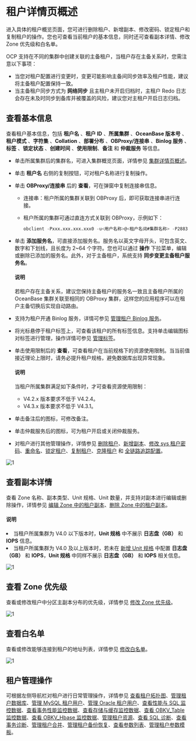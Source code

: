 # 租户详情页概述

进入具体的租户概览页面，您可进行删除租户、新增副本、修改密码、锁定租户和复制租户的操作。您也可查看当前租户的基本信息，同时还可查看副本详情、修改 Zone 优先级和白名单。

OCP 支持在不同的集群中创建关联的主备租户，当租户存在主备关系时，您需注意以下事项：

* 当您对租户配置进行变更时，变更可能影响主备间同步效率及租户性能，建议将主备租户配置保持一致。
* 当主备租户同步方式为 <b>网络同步</b> 且主租户未开启归档时，主租户 Redo 日志会存在未及时同步到备库并被覆盖的风险，建议您对主租户开启日志归档。

## 查看基本信息

查看租户基本信息，包括 **租户名** 、**租户 ID** 、**所属集群** 、**OceanBase 版本号** 、**租户模式** 、**字符集** 、**Collation** 、**部署分布** 、**OBProxy/连接串** 、**Binlog 服务** 、**标签** 、**锁定状态** 、**创建时间** 、**使用限制**、**备注** 和 **仲裁服务** 等信息。

* 单击所属集群后的集群名，可进入集群概览页面，详情参见 [集群详情页概述](../../600.cluster-functions/300.manage-a-cluster/200.overview-of-the-cluster-details-page.md)。

* 单击 **租户名** 右侧的复制按钮，可对租户名称进行复制操作。

* 单击 **OBProxy/连接串** 后的 **查看**，可在弹窗中复制连接串信息。

  * 连接串：租户所属的集群关联到 OBProxy 后，即可获取连接串进行连接。

  * 租户所属的集群可通过直连方式关联到 OBProxy，示例如下：

    ```sql
    obclient -Pxxx.xxx.xxx.xxx0 -u<用户名称>@<租户名词#集群名称> -P2883 -p****** -c -A sys
    ```

* 单击 **添加服务名**，可直接添加服务名。服务名以英文字母开头，可包含英文、数字和下划线，且长度为 2\~64 个字符。您也可以通过 **操作** 下拉菜单，编辑或删除已添加的服务名。此外，对于主备租户，系统支持 **同步变更主备租户服务名**。

  <main id="notice" type='explain'>
  <h4>说明</h4>
  <p>
  若租户存在主备关系，建议您保持主备租户的服务名一致且主备租户所属的 OceanBase 集群关联至相同的 OBProxy 集群，这样您的应用程序可以在租户主备切换后实现自动路由。
  </p></main>

* 支持为租户开通 Binlog 服务，详情可参见 [管理租户 Binlog 服务](700.manage-binlog-service-of-a-tenant.md)。

* 将光标悬停于租户标签上，可查看该租户的所有标签信息。支持单击编辑图标对标签进行管理，操作详情可参见 [管理标签](../../1600.system-management-features/300.manage-tags/100.tags-overview.md)。

* 单击使用限制后的 **查看**，可查看租户在当前规格下的资源使用限制。当当前值接近理论上限时，请务必提升租户规格，避免数据库出现异常现象。

  <main id="notice" type='explain'>
  <h4>说明</h4>
  <p>当租户所属集群满足如下条件时，才可查看资源使用限制：<ul><li>V4.2.x 版本要求不低于 V4.2.4。</li><li>V4.3.x 版本要求不低于 V4.3.1。</li></ul>
  </p></main>

* 单击备注后的图标，可修改备注。

* 单击仲裁服务后的图标，可为租户开启或关闭仲裁服务。

* 对租户进行其他管理操作，详情参见 [删除租户](400.delete-a-tenant.md)、[新增副本](../1000.manage-tenant-replica/200.create-a-replica.md)、[修改 sys 租户密码](500.change-the-sysy-tenant-password.md)、[重命名](250.rename-a-tenant.md)、[锁定租户](300.locked-a-tenant.md)、[复制租户](200.replication-a-tenant.md)、[克隆租户](350.clone-a-tenant.md) 和 [全链路追踪配置](600.full-link-diagnostic-configuration-of-tenant.md)。

![1](https://obbusiness-private.oss-cn-shanghai.aliyuncs.com/doc/img/ocp/431/%E5%9F%BA%E6%9C%AC%E4%BF%A1%E6%81%AF-%E7%A7%9F%E6%88%B7%E8%AF%A6%E6%83%85%E9%A1%B5.png)

## 查看副本详情

查看 Zone 名称、副本类型、Unit 规格、Unit 数量，并支持对副本进行编辑或删除操作，详情参见 [编辑 Zone 中的租户副本](../1000.manage-tenant-replica/300.edit-a-replica-of-a-tenant-in-a-private-zone.md)、[删除 Zone 中的租户副本](../1000.manage-tenant-replica/400.delete-a-replica-of-a-tenant-in-a-private-zone.md)。

<main id="notice" type='explain'>
<h4>说明</h4>
<p><li>当租户所属集群为 V4.0 以下版本时，<b>Unit 规格</b> 中不展示 <b>日志盘（GB）</b> 和 <b>IOPS</b> 信息。</li><li>当租户所属集群为 V4.0 及以上版本时，若未在 <a href="../400.manage-unit-specification.md">新增 Unit 规格</a> 中配置 <b>日志盘（GB）</b> 和 <b>IOPS</b>，<b>Unit 规格</b> 中同样不展示 <b>日志盘（GB）</b> 和 <b>IOPS</b> 相关信息。</li></p>
</main>

![1](https://obbusiness-private.oss-cn-shanghai.aliyuncs.com/doc/img/ocp/420/%E5%89%AF%E6%9C%AC%E8%AF%A6%E6%83%85.png)

## 查看 Zone 优先级

查看或修改租户中分区主副本分布的优先级，详情参见 [修改 Zone 优先级](../800.modify-a-zone-priority.md)。

![1](https://help-static-aliyun-doc.aliyuncs.com/assets/img/zh-CN/5547730261/p265481.png)

## 查看白名单

查看或修改能够连接到租户的地址列表，详情参见 [修改白名单](../700.modify-the-whitelist.md)。

![1](https://help-static-aliyun-doc.aliyuncs.com/assets/img/zh-CN/5547730261/p265484.png)

## 租户管理操作

可根据左侧导航栏对租户进行日常管理操作，详情参见 [查看租户拓扑图](../900.manage-tenant-topulogy/100.view-the-tenant-topology.md)、[管理租户数据库](../1100.database-management.md)、[管理 MySQL 租户用户](../1200.manage-users-and-permissions-under-tenants/100.user-management-under-a-mysql-tenant.md)、[管理 Oracle 租户用户](../1200.manage-users-and-permissions-under-tenants/200.user-management-under-an-oracle-tenant/100.oracle-tenant-user-management.md)、[查看性能与 SQL 监控数据](../../880.manage-performance-monitoring/100.performance-monitoring-overview/400.view-tenant-performance-and-sql.md)、[查看事务性能监控数据](../../880.manage-performance-monitoring/100.performance-monitoring-overview/500.view-transaction-performance.md)、[查看存储与缓存监控数据](../../880.manage-performance-monitoring/100.performance-monitoring-overview/600.view-storage-and-cache-performance.md)、[查看 OBKV_Table 监控数据](../../880.manage-performance-monitoring/100.performance-monitoring-overview/610.view-obkv-table-performance.md)、[查看 OBKV_Hbase 监控数据](../../880.manage-performance-monitoring/100.performance-monitoring-overview/620.view-obkv-hbase-performance.md)、[管理租户资源](../500.ocp-resource-unit-specifications.md)、[查看 SQL 诊断](../../1000.diagnosis-and-tuning-fuctions/100.manage-sql-diagnosis/300.suspicious-sql-diagnostics.md)、[查看事务诊断](../../1000.diagnosis-and-tuning-fuctions/200.manage-transaction-diagnostics/200.view-transaction-diagnosis.md)、[管理租户合并](../1400.manage-tenant-merge/200.details-of-tenant-major-compaction.md)、[管理租户备份恢复](../../1100.backup-and-restoration-functions/400.backup-now/200.back-up-tenant-now.md)、[查看参数列表](../1600.manage-tenant-parameters/100.view-the-tenant-parameter.md)、[管理租户参数模板](../1500.manage-tenant-parameter-templates.md)。
